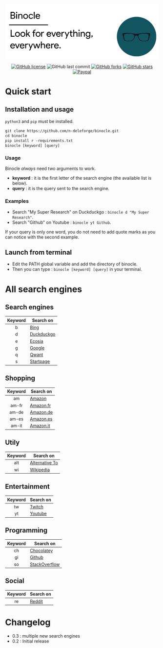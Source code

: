 ![Header](/docs/header.png)

<div align="center">

[![GitHub license](https://img.shields.io/github/license/n-deleforge/binocle?style=for-the-badge)](https://github.com/n-deleforge/binocle/blob/main/LICENCE)
![GitHub last commit](https://img.shields.io/github/last-commit/n-deleforge/binocle?style=for-the-badge)
[![GitHub forks](https://img.shields.io/github/forks/n-deleforge/binocle?style=for-the-badge)](https://github.com/n-deleforge/binocle/network)
[![GitHub stars](https://img.shields.io/github/stars/n-deleforge/binocle?style=for-the-badge)](https://github.com/n-deleforge/binocle/stargazers)
[![Paypal](https://img.shields.io/badge/DONATE-PAYPAL.ME-lightgrey?style=for-the-badge)](https://www.paypal.com/paypalme/nicolasdeleforge)

</div>

# Quick start
## Installation and usage

`python3` and `pip` must be installed.

```
git clone https://github.com/n-deleforge/binocle.git
cd binocle
pip install r -requirements.txt
binocle [keyword] [query]
```

### Usage

Binocle *always* need two arguments to work.
- **keyword** : it is the first letter of the search engine (the available list is below).
- **query** : it is the query sent to the search engine.

### Examples

- Search "My Super Research" on Duckduckgo : `binocle d "My Super Research"`.
- Search "Github" on Youtube : `binocle yt Github`.

If your query is only one word, you do not need to add quote marks as you can notice with the second example.

## Launch from terminal

- Edit the PATH global variable and add the directory of binocle.
- Then you can type : `binocle [keyword] [query]` in your terminal.

# All search engines
## Search engines

| Keyword | Search on
| :----------: | -------------------
| b             | [Bing](https://www.bing.com)
| d             | [Duckduckgo](https://duckduckgo.com)
| e             | [Ecosia](https://www.ecosia.org)
| g             | [Google](https://google.com)
| q             | [Qwant](https://qwant.com)
| s             | [Startpage](https://startpage.com)

## Shopping

| Keyword | Search on
| :----------: | -------------------
| am          | [Amazon](https://www.amazon.com)
| am-fr       | [Amazon.fr](https://www.amazon.fr)
| am-de     | [Amazon.de](https://www.amazon.de)
| am-es     | [Amazon.es](https://www.amazon.es)
| am-it       | [Amazon.it](https://www.amazon.it)

## Utily

| Keyword | Search on
| :----------: | -------------------
| alt           | [Alternative To](https://alternativeto.net)
| wi           | [Wikipedia](https://wikipedia.org/wiki/)

## Entertainment

| Keyword | Search on
| :----------: | -------------------
| tw           | [Twitch](https://twitch.com)
| yt            | [Youtube](https://youtube.com)

## Programming

| Keyword | Search on
| :----------: | -------------------
| ch           | [Chocolatey](https://chocolatey.org)
| gi            | [Github](https://github.com)
| so           | [StackOverflow](https://stackoverflow.com) 

## Social

| Keyword | Search on
| :----------: | -------------------
| re            | [Reddit](https://www.reddit.com)

# Changelog

- 0.3 : multiple new search engines
- 0.2 : Initial release
